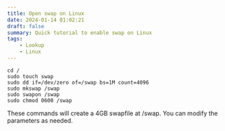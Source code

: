 ```yaml
---
title: Open swap on Linux
date: 2024-01-14 01:02:21
draft: false
summary: Quick tutorial to enable swap on Linux
tags:
    - Lookup
    - Linux
---
```


```shell
cd /
sudo touch swap
sudo dd if=/dev/zero of=/swap bs=1M count=4096
sudo mkswap /swap
sudo swapon /swap
sudo chmod 0600 /swap
```

These commands will create a 4GB swapfile at /swap. You can modify the parameters as needed.
